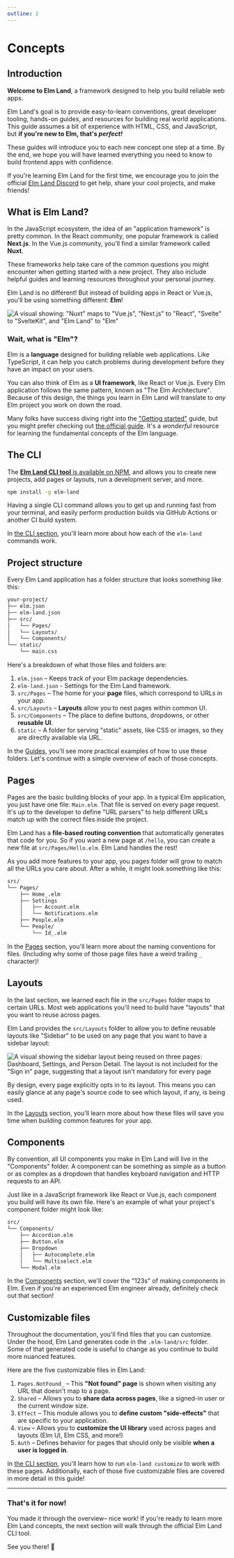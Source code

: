 ```yaml
---
outline: 2
---
```


# Concepts


## Introduction

__Welcome to Elm Land__, a framework designed to help you build reliable web apps.

Elm Land's goal is to provide easy-to-learn conventions, great developer tooling, hands-on guides, and resources for building real world applications. This guide assumes a bit of experience with HTML, CSS, and JavaScript, but __if you're new to Elm, that's _perfect!___

These guides will introduce you to each new concept one step at a time. By the end, we hope you will have learned everything you need to know to build frontend apps with confidence.

If you're learning Elm Land for the first time, we encourage you to join the official [Elm Land Discord](https://join.elm.land) to get help, share your cool projects, and make friends!

## What is Elm Land?

In the JavaScript ecosystem, the idea of an "application framework" is pretty common. In the React community, one popular framework is called __Next.js__. In the Vue.js community, you'll find a similar framework called __Nuxt__.

These frameworks help take care of the common questions you might encounter when getting started with a new project. They also include helpful guides and learning resources throughout your personal journey.

Elm Land is no different! But instead of building apps in React or Vue.js, you'll be using something different: __Elm__!

![A visual showing: "Nuxt" maps to "Vue.js", "Next.js" to "React", "Svelte" to "SvelteKit", and "Elm Land" to "Elm"](./images/frameworks-to-frameworks.jpg)

### Wait, what is "Elm"?

Elm is a __language__ designed for building reliable web applications. Like TypeScript, it can help you catch problems during development before they have an impact on your users.

You can also think of Elm as a __UI framework__, like React or Vue.js. Every Elm application follows the same pattern, known as "The Elm Architecture". Because of this design, the things you learn in Elm Land will translate to _any_ Elm project you work on down the road.

Many folks have success diving right into the ["Getting started"](/guide/) guide, but you might prefer checking out [the official guide](https://guide.elm-lang.org). It's a _wonderful_ resource for learning the fundamental concepts of the Elm language.



## The CLI

The [__Elm Land CLI tool__ is available on NPM](https://www.npmjs.com/package/elm-land), and allows you to create new projects, add pages or layouts, run a development server, and more.

```sh
npm install -g elm-land
```

Having a single CLI command allows you to get up and running fast from your terminal, and easily perform production builds via GitHub Actions or another CI build system.


In [the CLI section](./cli), you'll learn more about how each of the `elm-land` commands work.

## Project structure

Every Elm Land application has a folder structure that looks something like this:

```txt
your-project/
├── elm.json
├── elm-land.json
├── src/
│   └── Pages/
│   └── Layouts/
│   └── Components/
└── static/
    └── main.css
```

Here's a breakdown of what those files and folders are:

1. `elm.json` – Keeps track of your Elm package dependencies.
1. `elm-land.json` - Settings for the Elm Land framework.
1. `src/Pages` – The home for your __page__ files, which correspond to URLs in your app.
1. `src/Layouts` – __Layouts__ allow you to nest pages within common UI.
1. `src/Components` – The place to define buttons, dropdowns, or other __reusable UI__.
1. `static` – A folder for serving "static" assets, like CSS or images, so they are directly available via URL.

In the [Guides](/guide/), you'll see more practical examples of how to use these folders. Let's continue with a simple overview of each of those concepts.

## Pages

Pages are the basic building blocks of your app. In a typical Elm application, you just have one file: `Main.elm`. That file is served on every page request. It's up to the developer to define "URL parsers" to help different URLs match up with the correct files inside the project.

Elm Land has a __file-based routing convention__ that automatically generates that code for you. So if you want a new page at `/hello`, you can create a new file at `src/Pages/Hello.elm`. Elm Land handles the rest!

As you add more features to your app, you pages folder will grow to match all the URLs you care about. After a while, it might look something like this:

```txt
src/
└── Pages/
    ├── Home_.elm
    ├── Settings
    │   ├── Account.elm
    │   └── Notifications.elm
    ├── People.elm
    └── People/
        └── Id_.elm
```

In the [Pages](./pages) section, you'll learn more about the naming conventions for files. (Including why some of those page files have a weird trailing `_` character)!

## Layouts

In the last section, we learned each file in the `src/Pages` folder maps to certain URLs. Most web applications you'll need to build have "layouts" that you want to reuse across pages. 

Elm Land provides the `src/Layouts` folder to allow you to define reusable layouts like "Sidebar" to be used on any page that you want to have a sidebar layout:

![A visual showing the sidebar layout being reused on three pages: Dashboard, Settings, and Person Detail. The layout is not included for the "Sign in" page, suggesting that a layout isn't mandatory for every page](./images/layout-visual.jpg)

By design, every page explicitly opts in to its layout. This means you can easily glance at any page's source code to see which layout, if any, is being used.

In the [Layouts](./layouts) section, you'll learn more about how these files will save you time when building common features for your app.

## Components

By convention, all UI components you make in Elm Land will live in the "Components" folder. A component can be something as simple as a button or as complex as a dropdown that handles keyboard navigation and HTTP requests to an API.

Just like in a JavaScript framework like React or Vue.js, each component you build will have its own file. Here's an example of what your project's component folder might look like:

```txt
src/
└── Components/
    ├── Accordion.elm
    ├── Button.elm
    ├── Dropdown
    │   ├── Autocomplete.elm
    │   └── Multiselect.elm
    └── Modal.elm
```

In the [Components](./components) section, we'll cover the "123s" of making components in Elm. Even if you're an experienced Elm engineer already, definitely check out that section!

## Customizable files

Throughout the documentation, you'll find files that you can customize. Under the hood, Elm Land generates code in the `.elm-land/src` folder. Some of that generated code is useful to change as you continue to build more nuanced features. 

Here are the five customizable files in Elm Land:

1. `Pages.NotFound_` – This __"Not found" page__ is shown when visiting any URL that doesn't map to a page.
1. `Shared` – Allows you to __share data across pages__, like a signed-in user or the current window size.
1. `Effect` – This module allows you to __define custom "side-effects"__ that are specific to your application.
1. `View` – Allows you to __customize the UI library__ used across pages and layouts (Elm UI, Elm CSS, and more!)
1. `Auth` – Defines behavior for pages that should only be visible __when a user is logged in__.

In [the CLI section](./cli), you'll learn how to run `elm-land customize` to work with these pages. Additionally, each of those five customizable files are covered in more detail in this guide!


---

<h3>That's it for now!</h3>

You made it through the overview– nice work! If you're ready to learn more Elm Land concepts, the next section will walk through the official Elm Land CLI tool. 

See you there! :wave:

